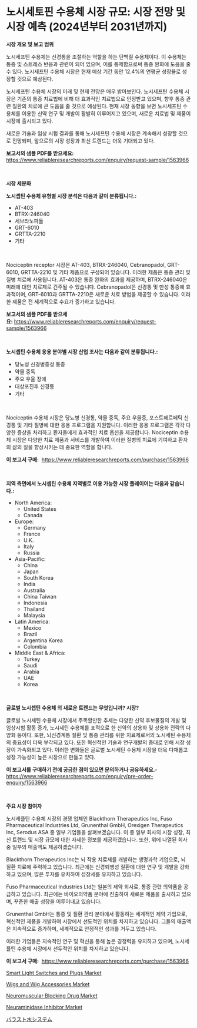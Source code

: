 <p><h1>노시세토핀 수용체 시장 규모: 시장 전망 및 시장 예측 (2024년부터 2031년까지)</h1></p><p><strong>시장 개요 및 보고 범위</strong></p>
<p><p>노시세프틴 수용체는 신경통을 조절하는 역할을 하는 단백질 수용체이다. 이 수용체는 통증 및 스트레스 반응과 관련이 되어 있으며, 이를 통제함으로써 통증 완화에 도움을 줄 수 있다. 노시세프틴 수용체 시장은 현재 예상 기간 동안 12.4%의 연평균 성장율로 성장할 것으로 예상된다. </p><p>노시세프틴 수용체 시장의 미래 및 현재 전망은 매우 밝아보인다. 노시세프틴 수용체 시장은 기존의 통증 치료법에 비해 더 효과적인 치료법으로 인정받고 있으며, 향후 통증 관련 질환의 치료에 큰 도움을 줄 것으로 예상된다. 현재 시장 동향을 보면 노시세프틴 수용체를 이용한 신약 연구 및 개발이 활발히 이루어지고 있으며, 새로운 치료법 및 제품이 시장에 출시되고 있다.</p><p>새로운 기술과 임상 시험 결과를 통해 노시세프틴 수용체 시장은 계속해서 성장할 것으로 전망되며, 앞으로의 시장 성장과 최신 트렌드는 더욱 기대되고 있다.</p></p>
<p><strong>보고서의 샘플 PDF를 받으세요:</strong> <a href="https://www.reliableresearchreports.com/enquiry/request-sample/1563966">https://www.reliableresearchreports.com/enquiry/request-sample/1563966</a></p>
<p>&nbsp;</p>
<p><strong>시장 세분화</strong></p>
<p><strong>노시셉틴 수용체 유형별 시장 분석은 다음과 같이 분류됩니다.:</strong></p>
<p><ul><li>AT-403</li><li>BTRX-246040</li><li>세브라노파돌</li><li>GRT-6010</li><li>GRTTA-2210</li><li>기타</li></ul></p>
<p>&nbsp;</p>
<p><p>Nociceptin receptor 시장은 AT-403, BTRX-246040, Cebranopadol, GRT-6010, GRTTA-2210 및 기타 제품으로 구성되어 있습니다. 이러한 제품은 통증 관리 및 질병 치료에 사용됩니다. AT-403은 통증 완화의 효과를 제공하며, BTRX-246040은 미래에 대안 치료제로 간주될 수 있습니다. Cebranopadol은 신경통 및 만성 통증에 효과적이며, GRT-6010과 GRTTA-2210은 새로운 치료 방법을 제공할 수 있습니다. 이러한 제품은 전 세계적으로 수요가 증가하고 있습니다.</p></p>
<p><strong>보고서의 샘플 PDF를 받으세요:</strong>&nbsp;<a href="https://www.reliableresearchreports.com/enquiry/request-sample/1563966">https://www.reliableresearchreports.com/enquiry/request-sample/1563966</a></p>
<p>&nbsp;</p>
<p><strong> 노시셉틴 수용체 응용 분야별 시장 산업 조사는 다음과 같이 분류됩니다.:</strong></p>
<p><ul><li>당뇨성 신경병증성 통증</li><li>약물 중독</li><li>주요 우울 장애</li><li>대상포진후 신경통</li><li>기타</li></ul></p>
<p>&nbsp;</p>
<p><p>Nociceptin 수용체 시장은 당뇨병 신경통, 약물 중독, 주요 우울증, 포스트헤르페틱 신경통 및 기타 질병에 대한 응용 프로그램을 지원합니다. 이러한 응용 프로그램은 각각 다양한 증상을 처리하고 환자들에게 효과적인 치료 옵션을 제공합니다. Nociceptin 수용체 시장은 다양한 치료 제품과 서비스를 개발하여 이러한 질병의 치료에 기여하고 환자의 삶의 질을 향상시키는 데 중요한 역할을 합니다.</p></p>
<p><strong>이 보고서 구매:</strong>&nbsp; <a href="https://www.reliableresearchreports.com/purchase/1563966">https://www.reliableresearchreports.com/purchase/1563966</a></p>
<p>&nbsp;</p>
<p><strong>지역 측면에서 노시셉틴 수용체 지역별로 이용 가능한 시장 플레이어는 다음과 같습니다.:</strong></p>
<p><ul>
    <li>
        North America:
        <ul>
            <li>United States</li>
            <li>Canada</li>
        </ul>
    </li>
    <li>
        Europe:
        <ul>
            <li>Germany</li>
            <li>France</li>
            <li>U.K.</li>
            <li>Italy</li>
            <li>Russia</li>
        </ul>
    </li>
    <li>
        Asia-Pacific:
        <ul>
            <li>China</li>
            <li>Japan</li>
            <li>South Korea</li>
            <li>India</li>
            <li>Australia</li>
            <li>China Taiwan</li>
            <li>Indonesia</li>
            <li>Thailand</li>
            <li>Malaysia</li>
        </ul>
    </li>
    <li>
        Latin America:
        <ul>
            <li>Mexico</li>
            <li>Brazil</li>
            <li>Argentina Korea</li>
            <li>Colombia</li>
        </ul>
    </li>
    <li>
        Middle East & Africa:
        <ul>
            <li>Turkey</li>
            <li>Saudi</li>
            <li>Arabia</li>
            <li>UAE</li>
            <li>Korea</li>
        </ul>
    </li>
    </ul></p>
<p>&nbsp;</p>
<p><strong>글로벌 노시셉틴 수용체 의 새로운 트렌드는 무엇입니까? 시장?</strong></p>
<p><p>글로벌 노시세틴 수용체 시장에서 주목할만한 추세는 다양한 신약 후보물질의 개발 및 임상시험 활동 증가, 노시세틴 수용체를 표적으로 한 신약의 상용화 및 상용화 전략의 다양화 등이다. 또한, 뇌신경계통 질환 및 통증 관리를 위한 치료제로서의 노시세틴 수용체의 중요성이 더욱 부각되고 있다. 또한 혁신적인 기술과 연구개발의 증대로 인해 시장 성장이 가속화되고 있다. 이러한 변화들은 글로벌 노시세틴 수용체 시장을 더욱 다채롭고 성장 가능성이 높은 시장으로 만들고 있다.</p></p>
<p><strong>이 보고서를 구매하기 전에 궁금한 점이 있으면 문의하거나 공유하세요.</strong>- <a href="https://www.reliableresearchreports.com/enquiry/pre-order-enquiry/1563966">https://www.reliableresearchreports.com/enquiry/pre-order-enquiry/1563966</a></p>
<p>&nbsp;</p>
<p><strong>주요 시장 참여자</strong></p>
<p><p>노시세플틴 수용체 시장의 경쟁 업체인 Blackthorn Therapeutics Inc, Fuso Pharmaceutical Industries Ltd, Grunenthal GmbH, Orexigen Therapeutics Inc, Serodus ASA 중 일부 기업들을 살펴보겠습니다. 이 중 일부 회사의 시장 성장, 최신 트렌드 및 시장 규모에 대한 자세한 정보를 제공하겠습니다. 또한, 위에 나열된 회사 중 일부의 매출액도 제공하겠습니다.</p><p>Blackthorn Therapeutics Inc는 뇌 작용 치료제를 개발하는 생명과학 기업으로, 뇌 질환 치료에 주력하고 있습니다. 최근에는 신경퇴행성 질환에 대한 연구 및 개발을 강화하고 있으며, 많은 투자를 유치하여 성장세를 유지하고 있습니다.</p><p>Fuso Pharmaceutical Industries Ltd는 일본의 제약 회사로, 통증 관련 의약품을 공급하고 있습니다. 최근에는 바이오의약품 분야에 진출하여 새로운 제품을 출시하고 있으며, 꾸준한 매출 성장을 이루어내고 있습니다.</p><p>Grunenthal GmbH는 통증 및 질환 관리 분야에서 활동하는 세계적인 제약 기업으로, 혁신적인 제품을 개발하여 시장에서 선도적인 위치를 차지하고 있습니다. 그들의 매출액은 지속적으로 증가하며, 세계적으로 안정적인 성과를 거두고 있습니다.</p><p>이러한 기업들은 지속적인 연구 및 혁신을 통해 높은 경쟁력을 유지하고 있으며, 노시세플틴 수용체 시장에서 선두적인 위치를 차지하고 있습니다.</p></p>
<p><strong>이 보고서 구매:</strong>&nbsp;&nbsp;<a href="https://www.reliableresearchreports.com/purchase/1563966">https://www.reliableresearchreports.com/purchase/1563966</a></p>
<p><p><a href="https://github.com/gulaimolin/Market-Research-Report-List-3/blob/main/smart-light-switches-and-plugs-market.md">Smart Light Switches and Plugs Market</a></p><p><a href="https://github.com/mauripalmi/Market-Research-Report-List-2/blob/main/wigs-and-wig-accessories-market.md">Wigs and Wig Accessories Market</a></p><p><a href="https://issuu.com/reportprime-2/docs/neuromuscular-blocking-drug-market-size-2030.pptx">Neuromuscular Blocking Drug Market</a></p><p><a href="https://issuu.com/reportprime-2/docs/neuraminidase-inhibitor-market-size-2030.pptx">Neuraminidase Inhibitor Market</a></p><p><a href="https://github.com/DonaldShaw1965/Market-Research-Report-List-1/blob/main/16715146977.md">バラスト水システム</a></p></p>
